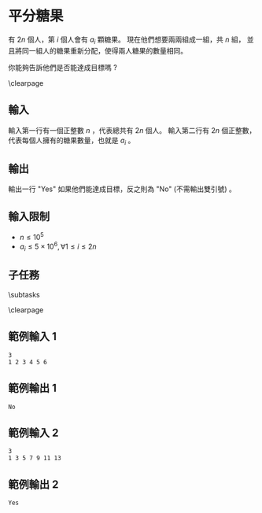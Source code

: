 # 平分糖果

<!-- \begin{figure}[h]
\centering
\includegraphics[width=2in]{TODO.jpg}
\caption{TODO: 圖片說明}
\end{figure} -->

有 $2n$ 個人，第 $i$ 個人會有 $a_i$ 顆糖果。
現在他們想要兩兩組成一組，共 $n$ 組，
並且將同一組人的糖果重新分配，使得兩人糖果的數量相同。 

你能夠告訴他們是否能達成目標嗎 ?

\clearpage

## 輸入
輸入第一行有一個正整數 $n$ ，代表總共有 $2n$ 個人。
輸入第二行有 $2n$ 個正整數，代表每個人擁有的糖果數量，也就是 $a_i$ 。

## 輸出
輸出一行 "Yes" 如果他們能達成目標，反之則為 "No" (不需輸出雙引號) 。

## 輸入限制
- $n \leq 10^5$
- $a_i \leq 5 \times 10^6, \forall 1 \leq i \leq 2n$

## 子任務
\subtasks

\clearpage

## 範例輸入 1
```
3
1 2 3 4 5 6
```

## 範例輸出 1
```
No
```

## 範例輸入 2
```
3
1 3 5 7 9 11 13
```

## 範例輸出 2
```
Yes
```
